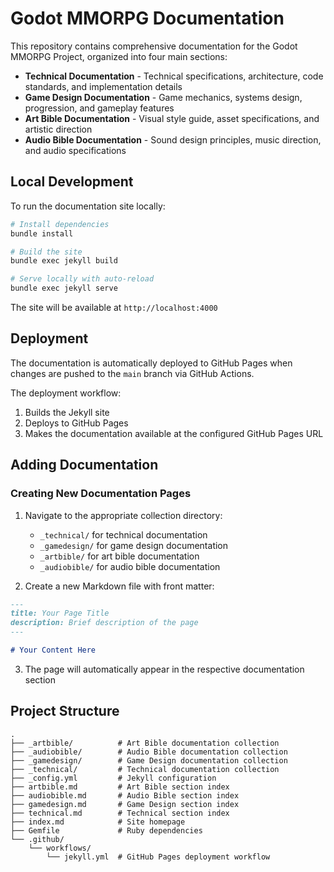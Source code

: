 # Godot MMORPG Documentation

This repository contains comprehensive documentation for the Godot MMORPG Project, organized into four main sections:

- **Technical Documentation** - Technical specifications, architecture, code standards, and implementation details
- **Game Design Documentation** - Game mechanics, systems design, progression, and gameplay features  
- **Art Bible Documentation** - Visual style guide, asset specifications, and artistic direction
- **Audio Bible Documentation** - Sound design principles, music direction, and audio specifications

## Local Development

To run the documentation site locally:

```bash
# Install dependencies
bundle install

# Build the site
bundle exec jekyll build

# Serve locally with auto-reload
bundle exec jekyll serve
```

The site will be available at `http://localhost:4000`

## Deployment

The documentation is automatically deployed to GitHub Pages when changes are pushed to the `main` branch via GitHub Actions.

The deployment workflow:
1. Builds the Jekyll site
2. Deploys to GitHub Pages
3. Makes the documentation available at the configured GitHub Pages URL

## Adding Documentation

### Creating New Documentation Pages

1. Navigate to the appropriate collection directory:
   - `_technical/` for technical documentation
   - `_gamedesign/` for game design documentation
   - `_artbible/` for art bible documentation
   - `_audiobible/` for audio bible documentation

2. Create a new Markdown file with front matter:
```markdown
---
title: Your Page Title
description: Brief description of the page
---

# Your Content Here
```

3. The page will automatically appear in the respective documentation section

## Project Structure

```
.
├── _artbible/          # Art Bible documentation collection
├── _audiobible/        # Audio Bible documentation collection
├── _gamedesign/        # Game Design documentation collection
├── _technical/         # Technical documentation collection
├── _config.yml         # Jekyll configuration
├── artbible.md         # Art Bible section index
├── audiobible.md       # Audio Bible section index
├── gamedesign.md       # Game Design section index
├── technical.md        # Technical section index
├── index.md            # Site homepage
├── Gemfile             # Ruby dependencies
└── .github/
    └── workflows/
        └── jekyll.yml  # GitHub Pages deployment workflow
```
